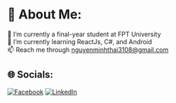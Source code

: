 
# 💫 About Me:
🏫 I’m currently a final-year student at FPT University<br>🌱 I’m currently learning ReactJs, C#, and Android<br>📫 Reach me through nguyenminhthai3108@gmail.com


## 🌐 Socials:
[![Facebook](https://img.shields.io/badge/Facebook-%231877F2.svg?logo=Facebook&logoColor=white)](https://facebook.com/thalAlone) [![LinkedIn](https://img.shields.io/badge/LinkedIn-%230077B5.svg?logo=linkedin&logoColor=white)](https://linkedin.com/in/nguyen-minh-thai-91a103216) 

<!-- Proudly created with GPRM ( https://gprm.itsvg.in ) -->
